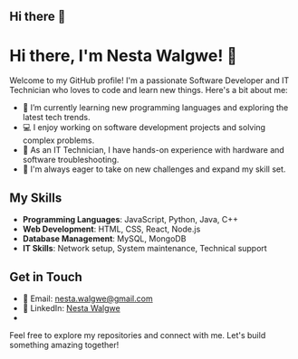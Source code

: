 ## Hi there 👋

# Hi there, I'm Nesta Walgwe! 👋

Welcome to my GitHub profile! I'm a passionate Software Developer and IT Technician who loves to code and learn new things. Here's a bit about me:

- 🌱 I’m currently learning new programming languages and exploring the latest tech trends.
- 💻 I enjoy working on software development projects and solving complex problems.
- 🔧 As an IT Technician, I have hands-on experience with hardware and software troubleshooting.
- 🚀 I'm always eager to take on new challenges and expand my skill set.

## My Skills
- **Programming Languages**: JavaScript, Python, Java, C++
- **Web Development**: HTML, CSS, React, Node.js
- **Database Management**: MySQL, MongoDB
- **IT Skills**: Network setup, System maintenance, Technical support



## Get in Touch
- 📧 Email: nesta.walgwe@gmail.com
- 💼 LinkedIn: [Nesta Walgwe](https://www.linkedin.com/in/nesta-walgwe-97a815254/)
- 
Feel free to explore my repositories and connect with me. Let's build something amazing together!


